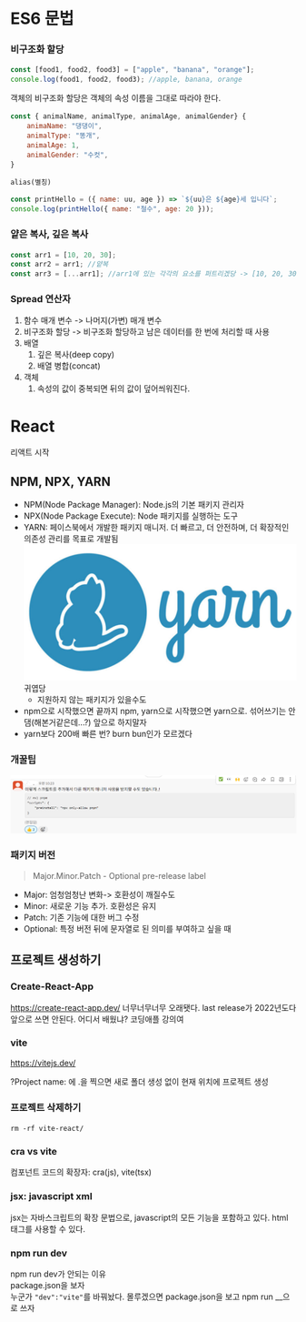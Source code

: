 # ES6 문법

### 비구조화 할당

```javascript
const [food1, food2, food3] = ["apple", "banana", "orange"];
console.log(food1, food2, food3); //apple, banana, orange
```

객체의 비구조화 할당은 객체의 속성 이름을 그대로 따라야 한다.

```javascript
const { animalName, animalType, animalAge, animalGender} {
    animaName: "댕댕이",
    animalType: "똥개",
    animalAge: 1,
    animalGender: "수컷",
}
```

`alias(별칭)`

```javascript
const printHello = ({ name: uu, age }) => `${uu}은 ${age}세 입니다`;
console.log(printHello({ name: "철수", age: 20 }));
```

### 얕은 복사, 깊은 복사

```javascript
const arr1 = [10, 20, 30];
const arr2 = arr1; //얕복
const arr3 = [...arr1]; //arr1에 있는 각각의 요소를 퍼트리겠당 -> [10, 20, 30]
```

### Spread 연산자

1. 함수 매개 변수 -> 나머지(가변) 매개 변수
2. 비구조화 할당 -> 비구조화 할당하고 남은 데이터를 한 번에 처리할 때 사용
3. 배열
   1. 깊은 복사(deep copy)
   2. 배열 병합(concat)
4. 객체
   1. 속성의 값이 중복되면 뒤의 값이 덮어씌워진다.

# React

리액트 시작

## NPM, NPX, YARN

- NPM(Node Package Manager): Node.js의 기본 패키지 관리자
- NPX(Node Package Execute): Node 패키지를 실행하는 도구
- YARN: 페이스북에서 개발한 패키지 매니저. 더 빠르고, 더 안전하며, 더 확장적인 의존성 관리를 목표로 개발됨
  ![alt text](image.png)
  귀엽당
  - 지원하지 않는 패키지가 있을수도
- npm으로 시작했으면 끝까지 npm, yarn으로 시작했으면 yarn으로. 섞어쓰기는 안댐(해본거같은데...?) 앞으로 하지말자
- yarn보다 200배 빠른 번? burn bun인가 모르겠다

### 개꿀팁

![alt text](image-1.png)

### 패키지 버전

> Major.Minor.Patch - Optional pre-release label

- Major: 엄청엄청난 변화-> 호환성이 깨질수도
- Minor: 새로운 기능 추가. 호환성은 유지
- Patch: 기존 기능에 대한 버그 수정
- Optional: 특정 버전 뒤에 문자열로 된 의미를 부여하고 싶을 때

## 프로젝트 생성하기

### Create-React-App

https://create-react-app.dev/
너무너무너무 오래됏다. last release가 2022년도다 앞으로 쓰면 안된다.
어디서 배웠냐? 코딩애플 강의여

### vite

https://vitejs.dev/

?Project name:
에 .을 찍으면 새로 폴더 생성 없이 현재 위치에 프로젝트 생성

### 프로젝트 삭제하기

`rm -rf vite-react/`

### cra vs vite

컴포넌트 코드의 확장자: cra(js), vite(tsx)

### jsx: javascript xml

jsx는 자바스크립트의 확장 문법으로, javascript의 모든 기능을 포함하고 있다. html 태그를 사용할 수 있다.

### npm run dev

npm run dev가 안되는 이유
<br>
package.json을 보자
<br>
누군가 `"dev":"vite"`를 바꿔놨다. 몰루겠으면 package.json을 보고 npm run \_\_으로 쓰자
